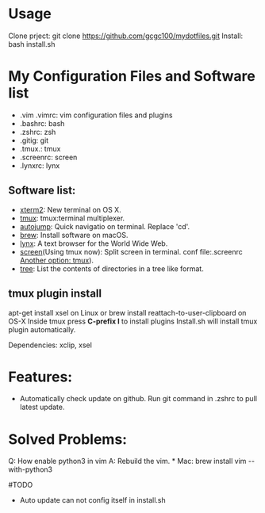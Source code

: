 # Usage
Clone prject:
git clone https://github.com/gcgc100/mydotfiles.git
Install:
bash install.sh


# My Configuration Files and Software list

* .vim .vimrc: vim configuration files and plugins
* .bashrc: bash 
* .zshrc: zsh 
* .gitig: git 
* .tmux.: tmux 
* .screenrc: screen 
* .lynxrc: lynx

## Software list:
* [xterm2](https://www.iterm2.com/): New terminal on OS X.
* [tmux](https://github.com/tmux/tmux): tmux:terminal multiplexer.
* [autojump](https://github.com/wting/autojump): Quick navigatio on terminal. Replace 'cd'.
* [brew](https://brew.sh/): Install software on macOS.
* [lynx](http://lynx.browser.org): A text browser for the World Wide Web.
* [screen](https://www.gnu.org/software/screen/)(Using tmux now): Split screen in terminal. conf file:.screenrc [Another option: tmux](http://tmux.github.io/)).
* [tree](http://www.computerhope.com/unix/tree.htm): List the contents of directories in a tree like format.


## tmux plugin install
apt-get install xsel on Linux or brew install reattach-to-user-clipboard on OS-X
Inside tmux press **C-prefix I** to install plugins
Install.sh will install tmux plugin automatically.

Dependencies: xclip, xsel

# Features:
* Automatically check update on github. Run git command in .zshrc to pull latest update.

# Solved Problems:
Q: How enable python3 in vim
A: Rebuild the vim. 
    * Mac: brew install vim --with-python3

#TODO
* Auto update can not config itself in install.sh
